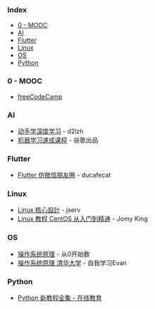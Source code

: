 ### Index

* [0 - MOOC](#0---mooc)
* [AI](#ai)
* [Flutter](#flutter)
* [Linux](#linux)
* [OS](#os)
* [Python](#python)


### 0 - MOOC

* [freeCodeCamp](https://chinese.freecodecamp.org)


### AI

* [动手学深度学习](https://zh.d2l.ai/index.html) - d2lzh
* [机器学习速成课程](https://developers.google.com/machine-learning/crash-course/prereqs-and-prework?hl=zh-cn) - 谷歌出品


### Flutter

* [Flutter 仿微信朋友圈](https://www.youtube.com/playlist?v=7lZRWWELIaA&list=PL274L1n86T80VQcJb76zcXcPpF-S-fFV-) - ducafecat


### Linux

* [Linux 核心設計](https://youtube.com/playlist?list=PL6S9AqLQkFpongEA75M15_BlQBC9rTdd8) - jserv
* [Linux 教程 CentOS 从入门到精通](https://www.youtube.com/playlist?list=PL9nxfq1tlKKlImsI9_iDguCUOhLFGamKI) - Jomy King


### OS

* [操作系统原理](https://www.youtube.com/playlist?list=PLkl2qqmYigA66rJ4FgmZan4YIVRgNFLQx) - 从0开始数
* [操作系统原理 清华大学](https://www.youtube.com/playlist?list=PLgSjsxruwagoYuFuMnUY-lMzTfQR7ugw9) - 自我学习Evan


### Python

* [Python 新教程全集 - 在线教育 ](https://www.youtube.com/playlist?list=PLVyDH2ns1F75k1hvD2apA0DwI3XMiSDqp)

